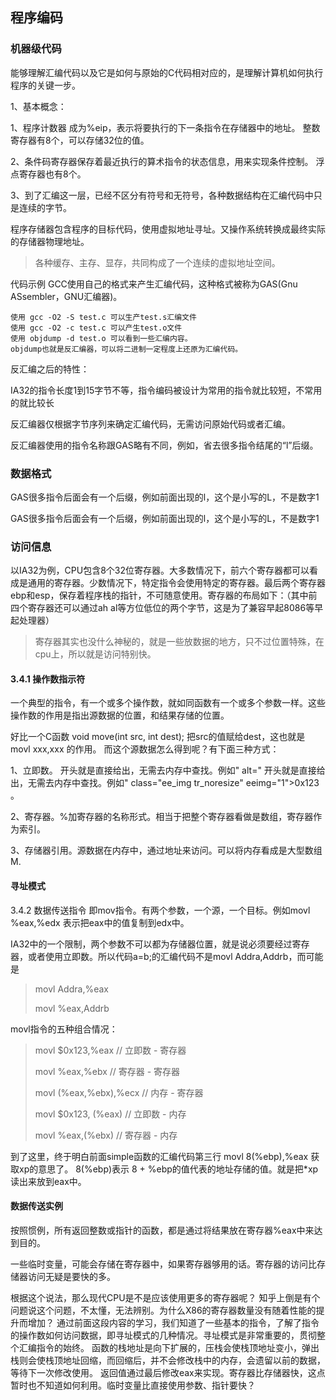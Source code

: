 ## 程序编码
### 机器级代码
能够理解汇编代码以及它是如何与原始的C代码相对应的，是理解计算机如何执行程序的关键一步。

1、基本概念：

1、程序计数器 成为%eip，表示将要执行的下一条指令在存储器中的地址。
整数寄存器有8个，可以存储32位的值。

2、条件码寄存器保存着最近执行的算术指令的状态信息，用来实现条件控制。
浮点寄存器也有8个。

3、到了汇编这一层，已经不区分有符号和无符号，各种数据结构在汇编代码中只是连续的字节。

程序存储器包含程序的目标代码，使用虚拟地址寻址。又操作系统转换成最终实际的存储器物理地址。

>各种缓存、主存、显存，共同构成了一个连续的虚拟地址空间。


代码示例
GCC使用自己的格式来产生汇编代码，这种格式被称为GAS(Gnu ASsembler，GNU汇编器)。

    使用 gcc -O2 -S test.c 可以生产test.s汇编文件
    使用 gcc -O2 -c test.c 可以产生test.o文件
    使用 objdump -d test.o 可以看到一些汇编内容。 
    objdump也就是反汇编器，可以将二进制一定程度上还原为汇编代码。

反汇编之后的特性：

IA32的指令长度1到15字节不等，指令编码被设计为常用的指令就比较短，不常用的就比较长

反汇编器仅根据字节序列来确定汇编代码，无需访问原始代码或者汇编。

反汇编器使用的指令名称跟GAS略有不同，例如，省去很多指令结尾的“l”后缀。

### 数据格式
GAS很多指令后面会有一个后缀，例如前面出现的l，这个是小写的L，不是数字1

GAS很多指令后面会有一个后缀，例如前面出现的l，这个是小写的L，不是数字1

### 访问信息
以IA32为例，CPU包含8个32位寄存器。大多数情况下，前六个寄存器都可以看成是通用的寄存器。少数情况下，特定指令会使用特定的寄存器。最后两个寄存器ebp和esp，保存着程序栈的指针，不可随意使用。寄存器的布局如下：（其中前四个寄存器还可以通过ah al等方位低位的两个字节，这是为了兼容早起8086等早起处理器）
>寄存器其实也没什么神秘的，就是一些放数据的地方，只不过位置特殊，在cpu上，所以就是访问特别快。

#### 3.4.1 操作数指示符

一个典型的指令，有一个或多个操作数，就如同函数有一个或多个参数一样。这些操作数的作用是指出源数据的位置，和结果存储的位置。

好比一个C函数 void move(int src, int dest); 把src的值赋给dest，这也就是 movl xxx,xxx 的作用。
而这个源数据怎么得到呢？有下面三种方式：

1、立即数。 开头就是直接给出，无需去内存中查找。例如" alt=" 开头就是直接给出，无需去内存中查找。例如" class="ee_img tr_noresize" eeimg="1">0x123 。

2、寄存器。%加寄存器的名称形式。相当于把整个寄存器看做是数组，寄存器作为索引。

3、存储器引用。源数据在内存中，通过地址来访问。可以将内存看成是大型数组M.

#### 寻址模式


3.4.2 数据传送指令
即mov指令。有两个参数，一个源，一个目标。例如movl %eax,%edx 表示把eax中的值复制到edx中。

IA32中的一个限制，两个参数不可以都为存储器位置，就是说必须要经过寄存器，或者使用立即数。所以代码a=b;的汇编代码不是movl Addra,Addrb，而可能是

>movl Addra,%eax
>
>movl %eax,Addrb

movl指令的五种组合情况：

>movl $0x123,%eax        // 立即数 - 寄存器
>
>movl %eax,%ebx          // 寄存器 - 寄存器
>
>movl (%eax,%ebx),%ecx   // 内存   - 寄存器
>
>movl $0x123, (%eax)     // 立即数 - 内存
>
>movl %eax,(%ebx)        // 寄存器 - 内存

到了这里，终于明白前面simple函数的汇编代码第三行 movl 8(%ebp),%eax 获取xp的意思了。 8(%ebp)表示 8 + %ebp的值代表的地址存储的值。就是把*xp读出来放到eax中。

#### 数据传送实例
按照惯例，所有返回整数或指针的函数，都是通过将结果放在寄存器%eax中来达到目的。

一些临时变量，可能会存储在寄存器中，如果寄存器够用的话。寄存器的访问比存储器访问无疑是要快的多。

根据这个说法，那么现代CPU是不是应该使用更多的寄存器呢？ 知乎上倒是有个问题说这个问题，不太懂，无法辨别。为什么X86的寄存器数量没有随着性能的提升而增加？
通过前面这段内容的学习，我们知道了一些基本的指令，了解了指令的操作数如何访问数据，即寻址模式的几种情况。寻址模式是非常重要的，贯彻整个汇编指令的始终。
函数的栈地址是向下扩展的，压栈会使栈顶地址变小，弹出栈则会使栈顶地址回缩，而回缩后，并不会修改栈中的内存，会遗留以前的数据，等待下一次修改使用。
返回值通过最后修改eax来实现。寄存器比存储器快，这点暂时也不知道如何利用。临时变量比直接使用参数、指针要快？